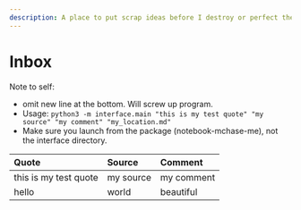 ```yaml
---
description: A place to put scrap ideas before I destroy or perfect them.
---
```


# Inbox
Note to self: 
- omit new line at the bottom. Will screw up program.
- Usage: `python3 -m interface.main "this is my test quote" "my source" "my comment" "my_location.md"`
- Make sure you launch from the package (notebook-mchase-me), not the interface directory.

|Quote|Source|Comment|
| :--- | :--- | :--- |
   |this is my test quote|my source|my comment|
   |hello|world|beautiful|